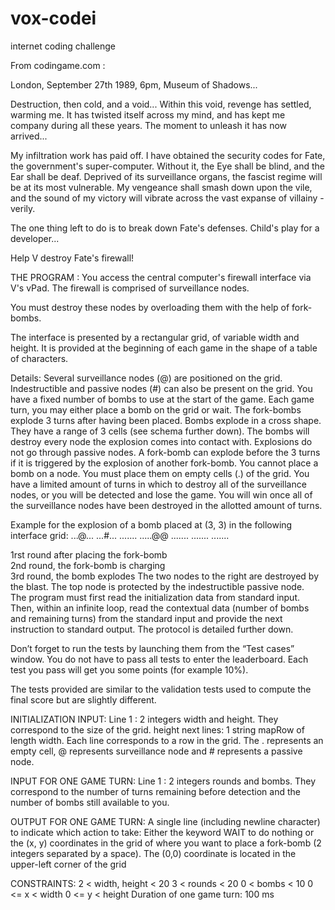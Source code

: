 # vox-codei
internet coding challenge

From codingame.com : 

London, September 27th 1989, 6pm, Museum of Shadows...  
 
Destruction, then cold, and a void... Within this void, revenge has settled, warming me. It has twisted itself across my mind, and has kept me company during all these years. The moment to unleash it has now arrived...
 
My infiltration work has paid off. I have obtained the security codes for Fate, the government's super-computer. Without it, the Eye shall be blind, and the Ear shall be deaf. Deprived of its surveillance organs, the fascist regime will be at its most vulnerable. My vengeance shall smash down upon the vile, and the sound of my victory will vibrate across the vast expanse of villainy - verily.
 
The one thing left to do is to break down Fate's defenses. Child's play for a developer...
 
Help V destroy Fate's firewall!
 
 
THE PROGRAM :
You access the central computer's firewall interface via V's vPad. The firewall is comprised of surveillance nodes.

You must destroy these nodes by overloading them with the help of fork-bombs.

The interface is presented by a rectangular grid, of variable width and height. It is provided at the beginning of each game in the shape of a table of characters.

Details:
Several surveillance nodes (@) are positioned on the grid.
Indestructible and passive nodes (#) can also be present on the grid.
You have a fixed number of bombs to use at the start of the game.
Each game turn, you may either place a bomb on the grid or wait.
The fork-bombs explode 3 turns after having been placed.
Bombs explode in a cross shape. They have a range of 3 cells (see schema further down).
The bombs will destroy every node the explosion comes into contact with. Explosions do not go through passive nodes.
A fork-bomb can explode before the 3 turns if it is triggered by the explosion of another fork-bomb.
You cannot place a bomb on a node. You must place them on empty cells (.) of the grid.
You have a limited amount of turns in which to destroy all of the surveillance nodes, or you will be detected and lose the game.
You will win once all of the surveillance nodes have been destroyed in the allotted amount of turns.
 
Example for the explosion of a bomb placed at (3, 3) in the following interface grid:
...@...
...#...
.......
.....@@
.......
.......
.......

1rst round after placing the fork-bomb	
2nd round, the fork-bomb is charging	
3rd round, the bomb explodes
The two nodes to the right are destroyed by the blast. The top node is protected by the indestructible passive node.  
The program must first read the initialization data from standard input. Then, within an infinite loop, read the contextual data (number of bombs and remaining turns) from the standard input and provide the next instruction to standard output. The protocol is detailed further down.

Don’t forget to run the tests by launching them from the “Test cases” window. You do not have to pass all tests to enter the leaderboard. Each test you pass will get you some points (for example 10%).

The tests provided are similar to the validation tests used to compute the final score but are slightly different.


INITIALIZATION INPUT:
Line 1 : 2 integers width and height. They correspond to the size of the grid.
height next lines: 1 string mapRow of length width. Each line corresponds to a row in the grid. The . represents an empty cell, @ represents surveillance node and # represents a passive node.

INPUT FOR ONE GAME TURN:
Line 1 : 2 integers rounds and bombs. They correspond to the number of turns remaining before detection and the number of bombs still available to you.

OUTPUT FOR ONE GAME TURN:
A single line (including newline character) to indicate which action to take:
Either the keyword WAIT to do nothing
or the (x, y) coordinates in the grid of where you want to place a fork-bomb (2 integers separated by a space). The (0,0) coordinate is located in the upper-left corner of the grid


CONSTRAINTS:
2 < width, height < 20
3 < rounds < 20
0 < bombs < 10
0 <= x < width
0 <= y < height
Duration of one game turn: 100 ms
